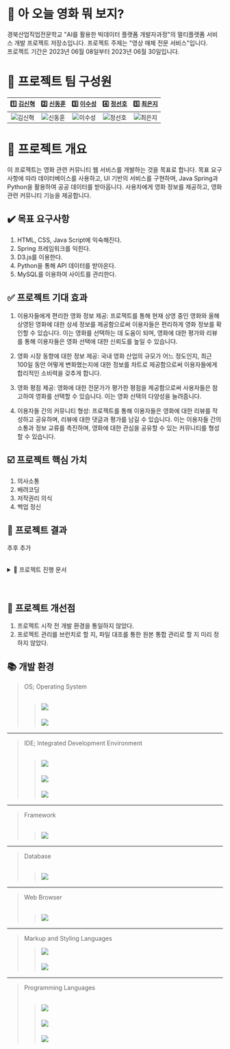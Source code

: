 # 📌 아 오늘 영화 뭐 보지?

경북산업직업전문학교 "AI를 활용한 빅데이터 플랫폼 개발자과정"의 멀티플랫폼 서비스 개발 프로젝트 저장소입니다. 프로젝트 주제는 "영상 매체 전문 서비스"입니다.  
프로젝트 기간은 2023년 06월 08일부터 2023년 06월 30일입니다.

# 🎺 프로젝트 팀 구성원

|                                      1️⃣ [김신혁](https://github.com/909ma)                                      |                                    2️⃣ [신동훈](https://github.com/Holorifle)                                     |                                     3️⃣ [이수성](https://github.com/goal6722)                                     |                                      4️⃣ [정선호](https://github.com/QQSUNH)                                      |                                    5️⃣ [최은지](https://github.com/EunjiCh0i)                                     |
| :-------------------------------------------------------------------------------------------------------------: | :--------------------------------------------------------------------------------------------------------------: | :--------------------------------------------------------------------------------------------------------------: | :--------------------------------------------------------------------------------------------------------------: | :--------------------------------------------------------------------------------------------------------------: |
| <img src="https://avatars.githubusercontent.com/u/90695479" width="70px" height="" title="" alt="김신혁"></img> | <img src="https://avatars.githubusercontent.com/u/126536957" width="70px" height="" title="" alt="신동훈"></img> | <img src="https://avatars.githubusercontent.com/u/126537110" width="70px" height="" title="" alt="이수성"></img> | <img src="https://avatars.githubusercontent.com/u/126537093" width="70px" height="" title="" alt="정선호"></img> | <img src="https://avatars.githubusercontent.com/u/125620422" width="70px" height="" title="" alt="최은지"></img> |

# 📃 프로젝트 개요

이 프로젝트는 영화 관련 커뮤니티 웹 서비스를 개발하는 것을 목표로 합니다. 목표 요구사항에 따라 데이터베이스를 사용하고, UI 기반의 서비스를 구현하며, Java Spring과 Python을 활용하여 공공 데이터를 받아옵니다. 사용자에게 영화 정보를 제공하고, 영화 관련 커뮤니티 기능을 제공합니다.

## ✔️ 목표 요구사항

1. HTML, CSS, Java Script에 익숙해진다.
2. Spring 프레임워크를 익힌다.
3. D3.js를 이용한다.
4. Python을 통해 API 데이터를 받아온다.
5. MySQL를 이용하여 사이트를 관리한다.

## ✅ 프로젝트 기대 효과

1. 이용자들에게 편리한 영화 정보 제공: 프로젝트를 통해 현재 상영 중인 영화와 올해 상영된 영화에 대한 상세 정보를 제공함으로써 이용자들은 편리하게 영화 정보를 확인할 수 있습니다. 이는 영화를 선택하는 데 도움이 되며, 영화에 대한 평가와 리뷰를 통해 이용자들은 영화 선택에 대한 신뢰도를 높일 수 있습니다.

2. 영화 시장 동향에 대한 정보 제공: 국내 영화 산업의 규모가 어느 정도인지, 최근 100일 동안 어떻게 변화했는지에 대한 정보를 차트로 제공함으로써 이용자들에게 합리적인 소비력을 갖추게 합니다.

3. 영화 평점 제공: 영화에 대한 전문가가 평가한 평점을 제공함으로써 사용자들은 참고하여 영화를 선택할 수 있습니다. 이는 영화 선택의 다양성을 늘려줍니다.

4. 이용자들 간의 커뮤니티 형성: 프로젝트를 통해 이용자들은 영화에 대한 리뷰를 작성하고 공유하며, 리뷰에 대한 댓글과 평가를 남길 수 있습니다. 이는 이용자들 간의 소통과 정보 교류를 촉진하며, 영화에 대한 관심을 공유할 수 있는 커뮤니티를 형성할 수 있습니다.

## ☑️ 프로젝트 핵심 가치

1. 의사소통
2. 배려코딩
3. 저작권리 의식
4. 백업 정신

## 📑 프로젝트 결과

추후 추가
<br><br>

<details>
    <summary>📁 프로젝트 진행 문서</summary>
   
## 요구사항 정의서
<img src="./기타/요구사항정의서/요구사항정의서.jpg" width="100%" height="" title="" alt="요구사항 정의서"></img> <br>
<img src="./기타/요구사항정의서/요구사항정의서2.jpg" width="100%" height="" title="" alt="요구사항 정의서"></img><br>
<img src="./기타/요구사항정의서/요구사항정의서3.jpg" width="100%" height="" title="" alt="요구사항 정의서"></img><br>
<img src="./기타/요구사항정의서/요구사항정의서4.jpg" width="100%" height="" title="" alt="요구사항 정의서"></img>

## Gantt Chart

<img src="./기타/Gantt 차트/Gantt 차트.jpg" width="100%" height="" title="" alt="Gantt Chart"></img>

## 프로젝트 일정 관리

<img src="./기타/프로젝트 일정 관리/프로젝트 일정 관리.jpg" width="100%" height="" title="" alt="프로젝트 일정 관리"></img>

## 웹 구조 다이어그램

<img src="./기타/웹 사이트 구조 다이어그램/웹 사이트 구조 다이어그램.jpg" width="100%" height="" title="" alt="웹 구조 다이어그램"></img>

---

</details>
<br><br>

## 📝 프로젝트 개선점

1. 프로젝트 시작 전 개발 환경을 통일하지 않았다.
2. 프로젝트 관리를 브런치로 할 지, 파일 대조를 통한 원본 통합 관리로 할 지 미리 정하지 않았다.

## 📚 개발 환경

> OS; Operating System  
> <br>
>
> > <img src="https://img.shields.io/badge/Windows-0078D6?style=for-the-badge&logo=Windows&logoColor=white"> <br>  
> > <img src="https://img.shields.io/badge/macos -000000?style=for-the-badge&logo=macos&logoColor=white">

---

> IDE; Integrated Development Environment  
> <br>
>
> > <img src="https://img.shields.io/badge/eclipseide -525C86?style=for-the-badge&logo=eclipseide&logoColor=white"> <br>  
> > <img src="https://img.shields.io/badge/Visual Studio Code -007ACC?style=for-the-badge&logo=visualstudiocode&logoColor=white"> <br>  
> > <img src="https://img.shields.io/badge/pycharm -000000?style=for-the-badge&logo=pycharm&logoColor=white">

---

> Framework  
> <br>
>
> > <img src="https://img.shields.io/badge/spring -6DB33F?style=for-the-badge&logo=spring&logoColor=white">

---

> Database  
> <br>
>
> > <img src="https://img.shields.io/badge/mysql -4479A1?style=for-the-badge&logo=mysql&logoColor=white">

---

> Web Browser  
>  <br>
>
> > <img src="https://img.shields.io/badge/googlechrome -4285F4?style=for-the-badge&logo=googlechrome&logoColor=white">

---

> Markup and Styling Languages
> <br>
>
> > <img src="https://img.shields.io/badge/HTML5 -E34F26?style=for-the-badge&logo=HTML5&logoColor=white"> <br>  
> > <img src="https://img.shields.io/badge/CSS3 -1572B6?style=for-the-badge&logo=CSS3&logoColor=white">

---

> Programming Languages  
> <br>
>
> > <img src="https://img.shields.io/badge/JAVA -A8B9CC?style=for-the-badge&logo=coffeescript&logoColor=white"> <br>  
> > <img src="https://img.shields.io/badge/Java Script -F7DF1E?style=for-the-badge&logo=JavaScript&logoColor=white"> <br>  
> > <img src="https://img.shields.io/badge/python -3776AB?style=for-the-badge&logo=python&logoColor=white">

